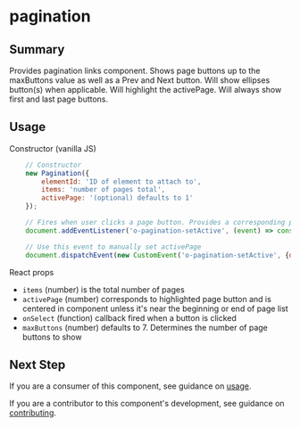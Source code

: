 # pagination

## Summary

Provides pagination links component. Shows page buttons up to the maxButtons value as well as a Prev and Next button. Will show ellipses button(s) when applicable. Will highlight the activePage. Will always show first and last page buttons.

## Usage

Constructor (vanilla JS)

```javascript
	// Constructor
	new Pagination({
		elementId: 'ID of element to attach to',
		items: 'number of pages total',
		activePage: '(optional) defaults to 1'
	});

	// Fires when user clicks a page button. Provides a corresponding page number. Sets activePage.
	document.addEventListener('o-pagination-setActive', (event) => console.log(event.detail.activePage))

	// Use this event to manually set activePage
	document.dispatchEvent(new CustomEvent('o-pagination-setActive', {detail: {activePage: 1}}))
```

React props

- `items` (number) is the total number of pages
- `activePage` (number) corresponds to highlighted page button and is centered in component unless it's near the beginning or end of page list
- `onSelect` (function) callback fired when a button is clicked
- `maxButtons` (number) defaults to 7. Determines the number of page buttons to show

## Next Step

If you are a consumer of this component, see guidance on [usage](README.usage.md).

If you are a contributor to this component's development, see guidance on [contributing](README.contribute.md).
